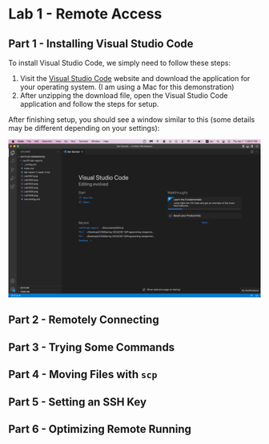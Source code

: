 # Lab 1 - Remote Access
## Part 1 - Installing Visual Studio Code
To install Visual Studio Code, we simply need to follow these steps: <br>
1. Visit the [Visual Studio Code](https://code.visualstudio.com/download) website and download the application for your operating system. (I am using a Mac for this demonstration)
2. After unzipping the download file, open the Visual Studio Code application and follow the steps for setup.

After finishing setup, you should see a window similar to this (some details may be different depending on your settings):

![](VSC.png)

## Part 2 - Remotely Connecting

## Part 3 - Trying Some Commands
## Part 4 - Moving Files with `scp`
## Part 5 - Setting an SSH Key
## Part 6 - Optimizing Remote Running
